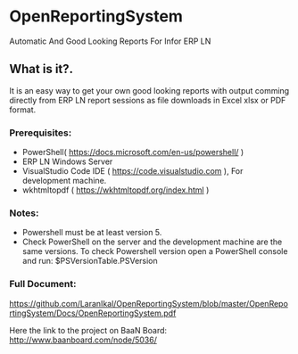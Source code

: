# OpenReportingSystem

Automatic And Good Looking Reports For Infor ERP LN

## What is it?.

It is an easy way to get your own good looking reports with output comming directly from ERP LN report sessions as file downloads in Excel xlsx or PDF format.

### Prerequisites:

- PowerShell( https://docs.microsoft.com/en-us/powershell/ )
- ERP LN Windows Server
- VisualStudio Code IDE ( https://code.visualstudio.com ), For development machine.
- wkhtmltopdf ( https://wkhtmltopdf.org/index.html )


### Notes:
- Powershell must be at least version 5.
- Check PowerShell on the server and the development machine are the same versions.
To check Powershell version open a PowerShell console and run: $PSVersionTable.PSVersion

### Full Document:
https://github.com/LaranIkal/OpenReportingSystem/blob/master/OpenReportingSystem/Docs/OpenReportingSystem.pdf

Here the link to the project on BaaN Board: http://www.baanboard.com/node/5036/


